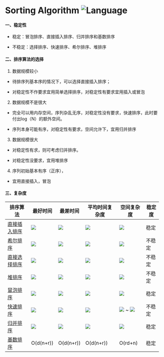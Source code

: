 # Sorting Algorithm ![Language](https://img.shields.io/badge/language-java-orange.svg) 

#### 一、稳定性

- 稳定：冒泡排序、直接插入排序、归并排序和基数排序

- 不稳定：选择排序、快速排序、希尔排序、堆排序

#### 二、排序算法的选择

1. 数据规模较小

- 待排序列基本序的情况下，可以选择直接插入排序；

- 对稳定性不作要求宜用简单选择排序，对稳定性有要求宜用插入或冒泡

2. 数据规模不是很大

- 完全可以用内存空间，序列杂乱无序，对稳定性没有要求，快速排序，此时要付出log（N）的额外空间。

- 序列本身可能有序，对稳定性有要求，空间允许下，宜用归并排序

3. 数据规模很大

- 对稳定性有求，则可考虑归并排序。

- 对稳定性没要求，宜用堆排序

4. 序列初始基本有序（正序），

- 宜用直接插入，冒泡

#### 三、复杂度

| 排序算法 | 最好时间 | 最差时间 | 平均时间复杂度 | 空间复杂度 | 稳定度 |
|---|---|---|---|---|---|
|[直接插入排序](java/com/yangchd/sort/InsertionSort.java)|![](http://chart.googleapis.com/chart?cht=tx&chl=O(n))|![](http://chart.googleapis.com/chart?cht=tx&chl=O(n^2))|![](http://chart.googleapis.com/chart?cht=tx&chl=O(n^2))|![](http://chart.googleapis.com/chart?cht=tx&chl=O(1))|稳定|
|[希尔排序](java/com/yangchd/sort/ShellSort.java)|![](http://chart.googleapis.com/chart?cht=tx&chl=O(n))|![](http://chart.googleapis.com/chart?cht=tx&chl=O(n^2))|![](http://chart.googleapis.com/chart?cht=tx&chl=O(nlog_2n))|![](http://chart.googleapis.com/chart?cht=tx&chl=O(1))|不稳定|
|[直接选择排序](java/com/yangchd/sort/SelectSort.java)|![](http://chart.googleapis.com/chart?cht=tx&chl=O(n^2))|![](http://chart.googleapis.com/chart?cht=tx&chl=O(n^2))|![](http://chart.googleapis.com/chart?cht=tx&chl=O(n^2))|![](http://chart.googleapis.com/chart?cht=tx&chl=O(1))|不稳定|
|[堆排序](java/com/yangchd/sort/HeapSort.java)|![](http://chart.googleapis.com/chart?cht=tx&chl=O(nlog_2n))|![](http://chart.googleapis.com/chart?cht=tx&chl=O(nlog_2n))|![](http://chart.googleapis.com/chart?cht=tx&chl=O(nlog_2n))|![](http://chart.googleapis.com/chart?cht=tx&chl=O(1))|不稳定|
|[冒泡排序](java/com/yangchd/sort/BubbleSort.java)|![](http://chart.googleapis.com/chart?cht=tx&chl=O(n))|![](http://chart.googleapis.com/chart?cht=tx&chl=O(n^2))|![](http://chart.googleapis.com/chart?cht=tx&chl=O(n^2))|![](http://chart.googleapis.com/chart?cht=tx&chl=O(1))|稳定|
|[快速排序](java/com/yangchd/sort/QuickSort.java)|![](http://chart.googleapis.com/chart?cht=tx&chl=O(nlog_2n))|![](http://chart.googleapis.com/chart?cht=tx&chl=O(n^2))|![](http://chart.googleapis.com/chart?cht=tx&chl=O(nlog_2n))|![](http://chart.googleapis.com/chart?cht=tx&chl=O(log_2n)) ~ ![](http://chart.googleapis.com/chart?cht=tx&chl=O(n))|不稳定|
|[归并排序](java/com/yangchd/sort/MergeSort.java)|![](http://chart.googleapis.com/chart?cht=tx&chl=O(nlog_2n))|![](http://chart.googleapis.com/chart?cht=tx&chl=O(nlog_2n))|![](http://chart.googleapis.com/chart?cht=tx&chl=O(nlog_2n))|![](http://chart.googleapis.com/chart?cht=tx&chl=O(n))|稳定|
|[基数排序](java/com/yangchd/sort/RadixSort.java)|O(d(n+r))|O(d(n+r))|O(d(n+r))|O(rd+n)|稳定|

